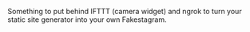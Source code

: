 Something to put behind IFTTT (camera widget) and ngrok to turn your static site generator into your own Fakestagram.
